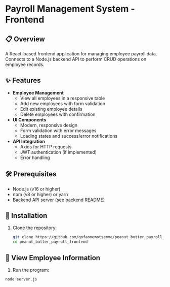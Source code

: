 # Payroll Management System - Frontend

## 📋 Overview
A React-based frontend application for managing employee payroll data. Connects to a Node.js backend API to perform CRUD operations on employee records.

## ✨ Features
- **Employee Management**
  - View all employees in a responsive table
  - Add new employees with form validation
  - Edit existing employee details
  - Delete employees with confirmation
- **UI Components**
  - Modern, responsive design
  - Form validation with error messages
  - Loading states and success/error notifications
- **API Integration**
  - Axios for HTTP requests
  - JWT authentication (if implemented)
  - Error handling

## 🛠️ Prerequisites
- Node.js (v16 or higher)
- npm (v8 or higher) or yarn
- Backend API server (see backend README)

## 🚀 Installation
1. Clone the repository:
   ```bash
   git clone https://github.com/gofaonemotsemme/peanut_butter_payroll_frontend.git
   cd peanut_butter_payroll_frontend

 ## 🚀 View Employee Information
1. Run the program:
 ```bash
node server.js
